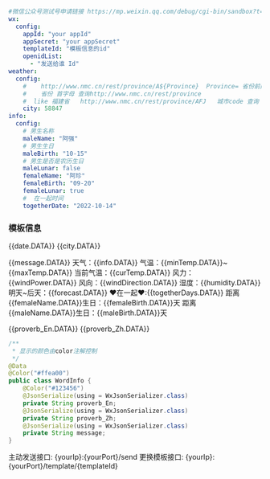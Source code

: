 ```yaml
#微信公众号测试号申请链接 https://mp.weixin.qq.com/debug/cgi-bin/sandbox?t=sandbox/login
wx:
  config:
    appId: "your appId"
    appSecret: "your appSecret"
    templateId: "模板信息的id"
    openidList:
      - "发送给谁 Id"
weather:
  config:
    #    http://www.nmc.cn/rest/province/A${Province}  Province= 省份前两个首字母大写
    #    省份 首字母 查询http://www.nmc.cn/rest/province
    #  like 福建省   http://www.nmc.cn/rest/province/AFJ   城市code 查询
    city: 58847
info:
  config:
    # 男生名称 
    maleName: "阿强"
    # 男生生日
    maleBirth: "10-15"
    # 男生是否是农历生日
    maleLunar: false
    femaleName: "阿珍"
    femaleBirth: "09-20"
    femaleLunar: true
    #  在一起时间
    togetherDate: "2022-10-14"
```

### 模板信息 
{{date.DATA}}  {{city.DATA}}

{{message.DATA}}
天气：{{info.DATA}} 气温：{{minTemp.DATA}}~{{maxTemp.DATA}}  当前气温：{{curTemp.DATA}}
风力：{{windPower.DATA}}  风向：{{windDirection.DATA}}  湿度：{{humidity.DATA}}
明天~后天：{{forecast.DATA}}
♥在一起♥:{{togetherDays.DATA}}
距离{{femaleName.DATA}}生日：{{femaleBirth.DATA}}天
距离{{maleName.DATA}}生日：{{maleBirth.DATA}}天

{{proverb_En.DATA}}
{{proverb_Zh.DATA}}


```java
/**
 * 显示的颜色由color注解控制
 */
@Data
@Color("#ffea00")
public class WordInfo {
    @Color("#123456")
    @JsonSerialize(using = WxJsonSerializer.class)
    private String proverb_En;
    @JsonSerialize(using = WxJsonSerializer.class)
    private String proverb_Zh;
    @JsonSerialize(using = WxJsonSerializer.class)
    private String message;
}
```

主动发送接口: {yourIp}:{yourPort}/send 
更换模板接口: {yourIp}:{yourPort}/template/{templateId}  